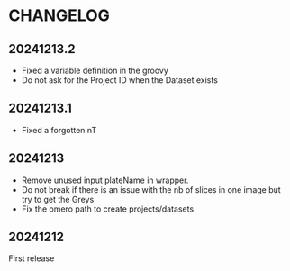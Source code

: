 # CHANGELOG

## 20241213.2

- Fixed a variable definition in the groovy
- Do not ask for the Project ID when the Dataset exists

## 20241213.1

- Fixed a forgotten nT

## 20241213

- Remove unused input plateName in wrapper.
- Do not break if there is an issue with the nb of slices in one image but try to get the Greys
- Fix the omero path to create projects/datasets

## 20241212

First release